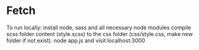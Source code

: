 # Fetch

To run locally: 
install node, sass and all necessary node modules
compile scss folder content (style.scss) to the css folder (css/style.css, make new folder if not exist).
node app.js and visit localhost:3000